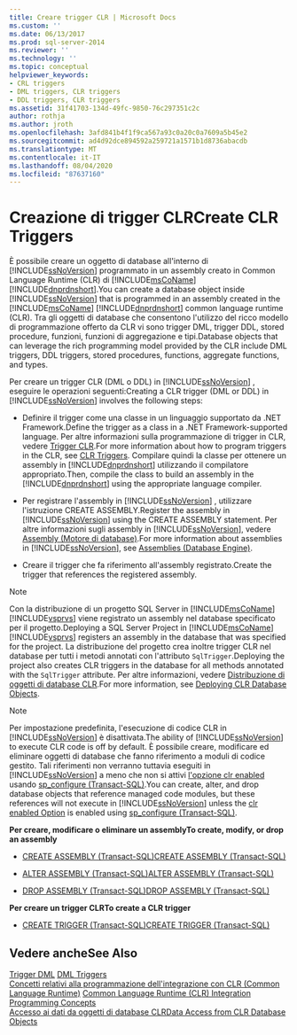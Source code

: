 ```yaml
---
title: Creare trigger CLR | Microsoft Docs
ms.custom: ''
ms.date: 06/13/2017
ms.prod: sql-server-2014
ms.reviewer: ''
ms.technology: ''
ms.topic: conceptual
helpviewer_keywords:
- CRL triggers
- DML triggers, CLR triggers
- DDL triggers, CLR triggers
ms.assetid: 31f41703-134d-49fc-9850-76c297351c2c
author: rothja
ms.author: jroth
ms.openlocfilehash: 3afd841b4f1f9ca567a93c0a20c0a7609a5b45e2
ms.sourcegitcommit: ad4d92dce894592a259721a1571b1d8736abacdb
ms.translationtype: MT
ms.contentlocale: it-IT
ms.lasthandoff: 08/04/2020
ms.locfileid: "87637160"
---
```

# <a name="create-clr-triggers"></a><span data-ttu-id="ce19a-102">Creazione di trigger CLR</span><span class="sxs-lookup"><span data-stu-id="ce19a-102">Create CLR Triggers</span></span>
  <span data-ttu-id="ce19a-103">È possibile creare un oggetto di database all'interno di [!INCLUDE[ssNoVersion](../../includes/ssnoversion-md.md)] programmato in un assembly creato in Common Language Runtime (CLR) di [!INCLUDE[msCoName](../../includes/msconame-md.md)] [!INCLUDE[dnprdnshort](../../includes/dnprdnshort-md.md)].</span><span class="sxs-lookup"><span data-stu-id="ce19a-103">You can create a database object inside [!INCLUDE[ssNoVersion](../../includes/ssnoversion-md.md)] that is programmed in an assembly created in the [!INCLUDE[msCoName](../../includes/msconame-md.md)] [!INCLUDE[dnprdnshort](../../includes/dnprdnshort-md.md)] common language runtime (CLR).</span></span> <span data-ttu-id="ce19a-104">Tra gli oggetti di database che consentono l'utilizzo del ricco modello di programmazione offerto da CLR vi sono trigger DML, trigger DDL, stored procedure, funzioni, funzioni di aggregazione e tipi.</span><span class="sxs-lookup"><span data-stu-id="ce19a-104">Database objects that can leverage the rich programming model provided by the CLR include DML triggers, DDL triggers, stored procedures, functions, aggregate functions, and types.</span></span>  
  
 <span data-ttu-id="ce19a-105">Per creare un trigger CLR (DML o DDL) in [!INCLUDE[ssNoVersion](../../includes/ssnoversion-md.md)] , eseguire le operazioni seguenti:</span><span class="sxs-lookup"><span data-stu-id="ce19a-105">Creating a CLR trigger (DML or DDL) in [!INCLUDE[ssNoVersion](../../includes/ssnoversion-md.md)] involves the following steps:</span></span>  
  
-   <span data-ttu-id="ce19a-106">Definire il trigger come una classe in un linguaggio supportato da .NET Framework.</span><span class="sxs-lookup"><span data-stu-id="ce19a-106">Define the trigger as a class in a .NET Framework-supported language.</span></span> <span data-ttu-id="ce19a-107">Per altre informazioni sulla programmazione di trigger in CLR, vedere [Trigger CLR](../../database-engine/dev-guide/clr-triggers.md).</span><span class="sxs-lookup"><span data-stu-id="ce19a-107">For more information about how to program triggers in the CLR, see [CLR Triggers](../../database-engine/dev-guide/clr-triggers.md).</span></span> <span data-ttu-id="ce19a-108">Compilare quindi la classe per ottenere un assembly in [!INCLUDE[dnprdnshort](../../includes/dnprdnshort-md.md)] utilizzando il compilatore appropriato.</span><span class="sxs-lookup"><span data-stu-id="ce19a-108">Then, compile the class to build an assembly in the [!INCLUDE[dnprdnshort](../../includes/dnprdnshort-md.md)] using the appropriate language compiler.</span></span>  
  
-   <span data-ttu-id="ce19a-109">Per registrare l'assembly in [!INCLUDE[ssNoVersion](../../includes/ssnoversion-md.md)] , utilizzare l'istruzione CREATE ASSEMBLY.</span><span class="sxs-lookup"><span data-stu-id="ce19a-109">Register the assembly in [!INCLUDE[ssNoVersion](../../includes/ssnoversion-md.md)] using the CREATE ASSEMBLY statement.</span></span> <span data-ttu-id="ce19a-110">Per altre informazioni sugli assembly in [!INCLUDE[ssNoVersion](../../includes/ssnoversion-md.md)], vedere [Assembly &#40;Motore di database&#41;](../clr-integration/assemblies-database-engine.md).</span><span class="sxs-lookup"><span data-stu-id="ce19a-110">For more information about assemblies in [!INCLUDE[ssNoVersion](../../includes/ssnoversion-md.md)], see [Assemblies &#40;Database Engine&#41;](../clr-integration/assemblies-database-engine.md).</span></span>  
  
-   <span data-ttu-id="ce19a-111">Creare il trigger che fa riferimento all'assembly registrato.</span><span class="sxs-lookup"><span data-stu-id="ce19a-111">Create the trigger that references the registered assembly.</span></span>  
  
> [!NOTE]  
>  <span data-ttu-id="ce19a-112">Con la distribuzione di un progetto SQL Server in [!INCLUDE[msCoName](../../includes/msconame-md.md)][!INCLUDE[vsprvs](../../includes/vsprvs-md.md)] viene registrato un assembly nel database specificato per il progetto.</span><span class="sxs-lookup"><span data-stu-id="ce19a-112">Deploying a SQL Server Project in [!INCLUDE[msCoName](../../includes/msconame-md.md)][!INCLUDE[vsprvs](../../includes/vsprvs-md.md)] registers an assembly in the database that was specified for the project.</span></span> <span data-ttu-id="ce19a-113">La distribuzione del progetto crea inoltre trigger CLR nel database per tutti i metodi annotati con l'attributo `SqlTrigger`.</span><span class="sxs-lookup"><span data-stu-id="ce19a-113">Deploying the project also creates CLR triggers in the database for all methods annotated with the `SqlTrigger` attribute.</span></span> <span data-ttu-id="ce19a-114">Per altre informazioni, vedere [Distribuzione di oggetti di database CLR](../clr-integration/deploying-clr-database-objects.md).</span><span class="sxs-lookup"><span data-stu-id="ce19a-114">For more information, see [Deploying CLR Database Objects](../clr-integration/deploying-clr-database-objects.md).</span></span>  
  
> [!NOTE]  
>  <span data-ttu-id="ce19a-115">Per impostazione predefinita, l'esecuzione di codice CLR in [!INCLUDE[ssNoVersion](../../includes/ssnoversion-md.md)] è disattivata.</span><span class="sxs-lookup"><span data-stu-id="ce19a-115">The ability of [!INCLUDE[ssNoVersion](../../includes/ssnoversion-md.md)] to execute CLR code is off by default.</span></span> <span data-ttu-id="ce19a-116">È possibile creare, modificare ed eliminare oggetti di database che fanno riferimento a moduli di codice gestito. Tali riferimenti non verranno tuttavia eseguiti in [!INCLUDE[ssNoVersion](../../includes/ssnoversion-md.md)] a meno che non si attivi [l'opzione clr enabled](../../database-engine/configure-windows/clr-enabled-server-configuration-option.md) usando [sp_configure (Transact-SQL)](/sql/relational-databases/system-stored-procedures/sp-configure-transact-sql).</span><span class="sxs-lookup"><span data-stu-id="ce19a-116">You can create, alter, and drop database objects that reference managed code modules, but these references will not execute in [!INCLUDE[ssNoVersion](../../includes/ssnoversion-md.md)] unless the [clr enabled Option](../../database-engine/configure-windows/clr-enabled-server-configuration-option.md) is enabled using [sp_configure (Transact-SQL)](/sql/relational-databases/system-stored-procedures/sp-configure-transact-sql).</span></span>  
  
 <span data-ttu-id="ce19a-117">**Per creare, modificare o eliminare un assembly**</span><span class="sxs-lookup"><span data-stu-id="ce19a-117">**To create, modify, or drop an assembly**</span></span>  
  
-   [<span data-ttu-id="ce19a-118">CREATE ASSEMBLY &#40;Transact-SQL&#41;</span><span class="sxs-lookup"><span data-stu-id="ce19a-118">CREATE ASSEMBLY &#40;Transact-SQL&#41;</span></span>](/sql/t-sql/statements/create-assembly-transact-sql)  
  
-   [<span data-ttu-id="ce19a-119">ALTER ASSEMBLY &#40;Transact-SQL&#41;</span><span class="sxs-lookup"><span data-stu-id="ce19a-119">ALTER ASSEMBLY &#40;Transact-SQL&#41;</span></span>](/sql/t-sql/statements/alter-assembly-transact-sql)  
  
-   [<span data-ttu-id="ce19a-120">DROP ASSEMBLY &#40;Transact-SQL&#41;</span><span class="sxs-lookup"><span data-stu-id="ce19a-120">DROP ASSEMBLY &#40;Transact-SQL&#41;</span></span>](/sql/t-sql/statements/drop-assembly-transact-sql)  
  
 <span data-ttu-id="ce19a-121">**Per creare un trigger CLR**</span><span class="sxs-lookup"><span data-stu-id="ce19a-121">**To create a CLR trigger**</span></span>  
  
-   [<span data-ttu-id="ce19a-122">CREATE TRIGGER &#40;Transact-SQL&#41;</span><span class="sxs-lookup"><span data-stu-id="ce19a-122">CREATE TRIGGER &#40;Transact-SQL&#41;</span></span>](/sql/t-sql/statements/create-trigger-transact-sql)  
  
## <a name="see-also"></a><span data-ttu-id="ce19a-123">Vedere anche</span><span class="sxs-lookup"><span data-stu-id="ce19a-123">See Also</span></span>  
 <span data-ttu-id="ce19a-124">[Trigger DML](dml-triggers.md) </span><span class="sxs-lookup"><span data-stu-id="ce19a-124">[DML Triggers](dml-triggers.md) </span></span>  
 <span data-ttu-id="ce19a-125">[Concetti relativi alla programmazione dell'integrazione con CLR &#40;Common Language Runtime&#41;](../clr-integration/common-language-runtime-clr-integration-programming-concepts.md) </span><span class="sxs-lookup"><span data-stu-id="ce19a-125">[Common Language Runtime &#40;CLR&#41; Integration Programming Concepts](../clr-integration/common-language-runtime-clr-integration-programming-concepts.md) </span></span>  
 [<span data-ttu-id="ce19a-126">Accesso ai dati da oggetti di database CLR</span><span class="sxs-lookup"><span data-stu-id="ce19a-126">Data Access from CLR Database Objects</span></span>](../clr-integration/data-access/data-access-from-clr-database-objects.md)  
  
  
